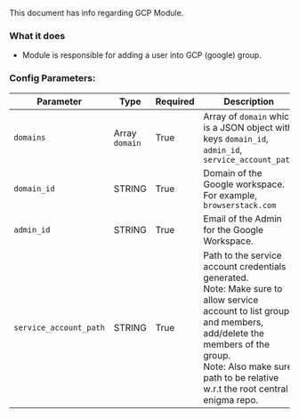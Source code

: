 This document has info regarding GCP Module.

### What it does
- Module is responsible for adding a user into GCP (google) group.


### Config Parameters:
Parameter | Type | Required | Description
--- | ---| --- | ---
`domains` | Array `domain` | True | Array of `domain` which is a JSON object with keys `domain_id`, `admin_id`, `service_account_path`
`domain_id` | STRING | True | Domain of the Google workspace. <br> For example, `browserstack.com`
`admin_id` | STRING | True | Email of the Admin for the Google Workspace.
`service_account_path` | STRING | True | Path to the service account credentials generated.<br> Note: Make sure to allow service account to list groups and members, add/delete the members of the group.<br> Note: Also make sure path to be relative w.r.t the root central enigma repo.



